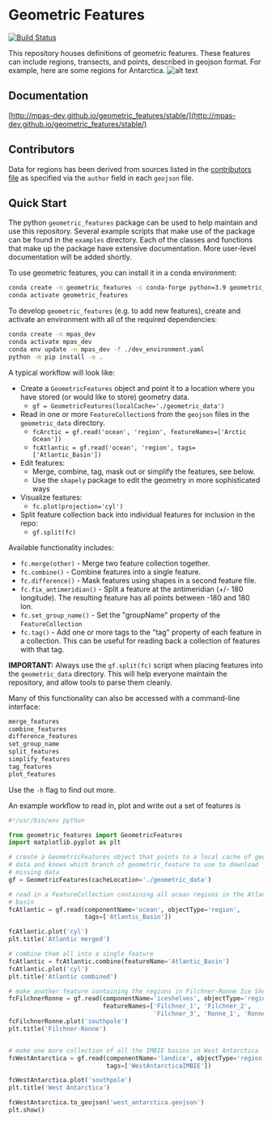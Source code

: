 # Geometric Features

[![Build Status](https://dev.azure.com/MPAS-Dev/geometric_features%20testing/_apis/build/status/MPAS-Dev.geometric_features?branchName=master)](https://dev.azure.com/MPAS-Dev/geometric_features%20testing/_build/latest?definitionId=3&branchName=master)

This repository houses definitions of geometric features. These features
can include regions, transects, and points, described in geojson format.
For example, here are some regions for Antarctica.
![alt text](https://cloud.githubusercontent.com/assets/4179064/12921663/93282b64-cf4e-11e5-9260-a78dfadc4459.png "Antarctica regions")

## Documentation

[http://mpas-dev.github.io/geometric_features/stable/](http://mpas-dev.github.io/geometric_features/stable/)

## Contributors

Data for regions has been derived from sources listed in the
[contributors file](contributors/CONTRIBUTORS.md) as specified
via the `author` field in each `geojson` file.

## Quick Start

The python `geometric_features` package can be used to help maintain and use
this repository. Several example scripts that make use of the package can be
found in the `examples` directory.  Each of the classes and functions that make
up the package have extensive documentation.  More user-level documentation
will be added shortly.

To use geometric features, you can install it in a conda environment:
```bash
conda create -n geometric_features -c conda-forge python=3.9 geometric_features
conda activate geometric_features
```

To develop `geometric_features` (e.g. to add new features), create and activate
 an environment with all of the required dependencies:
```bash
conda create -n mpas_dev
conda activate mpas_dev
conda env update -n mpas_dev -f ./dev_environment.yaml
python -m pip install -e .
```

A typical workflow will look like:
* Create a `GeometricFeatures` object and point it to a location where you have
  stored (or would like to store) geometry data.
  - `gf = GeometricFeatures(localCache='./geometric_data')`
* Read in one or more `FeatureCollection`s from the `geojson` files in the
  `geometric_data` directory.
  - `fcArctic = gf.read('ocean', 'region', featureNames=['Arctic Ocean'])`
  - `fcAtlantic = gf.read('ocean', 'region', tags=['Atlantic_Basin'])`
* Edit features:
  - Merge, combine, tag, mask out or simplify the features, see below.
  - Use the `shapely` package to edit the geometry in more sophisticated ways
* Visualize features:
  - `fc.plot(projection='cyl')`
* Split feature collection back into individual features for inclusion in the
  repo:
  - `gf.split(fc)`

Available functionality includes:
* `fc.merge(other)` - Merge two feature collection together.
* `fc.combine()` - Combine features into a single feature.
* `fc.difference()` - Mask features using shapes in a second feature file.
* `fc.fix_antimeridian()` - Split a feature at the antimeridian (+/- 180 longitude). The resulting feature has all points between -180 and 180 lon.
* `fc.set_group_name()` - Set the "groupName" property of the `FeatureCollection`
* `fc.tag()` - Add one or more tags to the "tag" property of each feature in a collection.  This can be useful for reading back a collection of features with that tag.

**IMPORTANT:** Always use the `gf.split(fc)` script when placing features into
the `geometric_data` directory. This will help everyone maintain the
repository, and allow tools to parse them cleanly.

Many of this functionality can also be accessed with a command-line interface:
```bash
merge_features
combine_features
difference_features
set_group_name
split_features
simplify_features
tag_features
plot_features
```
Use the `-h` flag to find out more.

An example workflow to read in, plot and write out a set of features is
```python
#!/usr/bin/env python

from geometric_features import GeometricFeatures
import matplotlib.pyplot as plt

# create a GeometricFeatures object that points to a local cache of geometric
# data and knows which branch of geometric_feature to use to download
# missing data
gf = GeometricFeatures(cacheLocation='./geometric_data')

# read in a FeatureCollection containing all ocean regions in the Atlantic
# basin
fcAtlantic = gf.read(componentName='ocean', objectType='region',
                     tags=['Atlantic_Basin'])

fcAtlantic.plot('cyl')
plt.title('Atlantic merged')

# combine them all into a single feature
fcAtlantic = fcAtlantic.combine(featureName='Atlantic_Basin')
fcAtlantic.plot('cyl')
plt.title('Atlantic combined')

# make another feature containing the regions in Filchner-Ronne Ice Shelf
fcFilchnerRonne = gf.read(componentName='iceshelves', objectType='region',
                          featureNames=['Filchner_1', 'Filchner_2',
                                        'Filchner_3', 'Ronne_1', 'Ronne_2'])
fcFilchnerRonne.plot('southpole')
plt.title('Filchner-Ronne')


# make one more collection of all the IMBIE basins in West Antarctica
fcWestAntarctica = gf.read(componentName='landice', objectType='region',
                           tags=['WestAntarcticaIMBIE'])

fcWestAntarctica.plot('southpole')
plt.title('West Antarctica')

fcWestAntarctica.to_geojson('west_antarctica.geojson')
plt.show()
```
